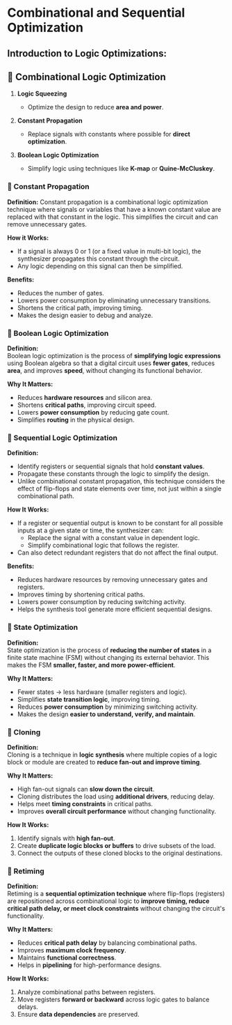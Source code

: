 # Combinational and Sequential Optimization

## Introduction to Logic Optimizations:
## 🔹 Combinational Logic Optimization

1. **Logic Squeezing**  
   - Optimize the design to reduce **area and power**.  

2. **Constant Propagation**  
   - Replace signals with constants where possible for **direct optimization**.  

3. **Boolean Logic Optimization**  
   - Simplify logic using techniques like **K-map** or **Quine-McCluskey**.

### 🔹 Constant Propagation
**Definition:**
Constant propagation is a combinational logic optimization technique where signals or variables that have a known constant value are replaced with that constant in the logic. This simplifies the circuit and can remove unnecessary gates.

**How it Works:**
- If a signal is always 0 or 1 (or a fixed value in multi-bit logic), the synthesizer propagates this constant through the circuit.
- Any logic depending on this signal can then be simplified.

**Benefits:**
- Reduces the number of gates.
- Lowers power consumption by eliminating unnecessary transitions.
- Shortens the critical path, improving timing.
- Makes the design easier to debug and analyze.

### 🔹 Boolean Logic Optimization

**Definition:**  
Boolean logic optimization is the process of **simplifying logic expressions** using Boolean algebra so that a digital circuit uses **fewer gates**, reduces **area**, and improves **speed**, without changing its functional behavior.

**Why It Matters:**  
- Reduces **hardware resources** and silicon area.  
- Shortens **critical paths**, improving circuit speed.  
- Lowers **power consumption** by reducing gate count.  
- Simplifies **routing** in the physical design.


### 🔹 Sequential Logic Optimization
**Definition:**
 - Identify registers or sequential signals that hold **constant values**.
 - Propagate these constants through the logic to simplify the design.
 - Unlike combinational constant propagation, this technique considers the effect of flip-flops and state elements over time, not just within a single combinational path.

**How It Works:**
- If a register or sequential output is known to be constant for all possible inputs at a given state or time, the synthesizer can:
    - Replace the signal with a constant value in dependent logic.
    - Simplify combinational logic that follows the register.
- Can also detect redundant registers that do not affect the final output.

**Benefits:**
- Reduces hardware resources by removing unnecessary gates and registers.
- Improves timing by shortening critical paths.
- Lowers power consumption by reducing switching activity.
- Helps the synthesis tool generate more efficient sequential designs.

### 🔹 State Optimization
**Definition:**  
State optimization is the process of **reducing the number of states** in a finite state machine (FSM) without changing its external behavior. This makes the FSM **smaller, faster, and more power-efficient**.

**Why It Matters:**  
- Fewer states → less hardware (smaller registers and logic).  
- Simplifies **state transition logic**, improving timing.  
- Reduces **power consumption** by minimizing switching activity.  
- Makes the design **easier to understand, verify, and maintain**.

### 🔹 Cloning
**Definition:**  
Cloning is a technique in **logic synthesis** where multiple copies of a logic block or module are created to **reduce fan-out and improve timing**.  

**Why It Matters:**  
- High fan-out signals can **slow down the circuit**.  
- Cloning distributes the load using **additional drivers**, reducing delay.  
- Helps meet **timing constraints** in critical paths.  
- Improves **overall circuit performance** without changing functionality.  

**How It Works:**  
1. Identify signals with **high fan-out**.  
2. Create **duplicate logic blocks or buffers** to drive subsets of the load.  
3. Connect the outputs of these cloned blocks to the original destinations. 

### 🔹 Retiming
**Definition:**  
Retiming is a **sequential optimization technique** where flip-flops (registers) are repositioned across combinational logic to **improve timing, reduce critical path delay, or meet clock constraints** without changing the circuit's functionality.

**Why It Matters:**  
- Reduces **critical path delay** by balancing combinational paths.  
- Improves **maximum clock frequency**.  
- Maintains **functional correctness**.  
- Helps in **pipelining** for high-performance designs.

**How It Works:**  
1. Analyze combinational paths between registers.  
2. Move registers **forward or backward** across logic gates to balance delays.  
3. Ensure **data dependencies** are preserved.

## 
